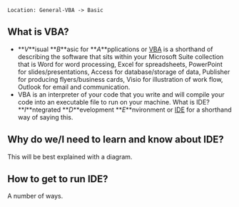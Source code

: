 `Location: General-VBA -> Basic`  

What is VBA?
------------
* **_V_**isual **_B_**asic for **_A_**pplications or [VBA][VBA] is a shorthand of describing the software that sits within your Microsoft Suite collection that is Word for word processing, Excel for spreadsheets, PowerPoint for slides/presentations, Access for database/storage of data, Publisher for producing flyers/business cards, Visio for illustration of work flow, Outlook for email and communication.
* VBA is an interpreter of your code that you write and will compile your code into an executable file to run on your machine.
What is IDE?
**_I_**ntegrated **_D_**evelopment **_E_**nvironment or [IDE][IDE] for a shorthand way of saying this.

Why do we/I need to learn and know about IDE?
---------------------------------------------
This will be best explained with a diagram.

How to get to run IDE?
----------------------
A number of ways. 

[IDE]: https://en.wikipedia.org/wiki/Integrated_development_environment
[VBA]: https://en.wikipedia.org/wiki/Visual_Basic_for_Applications
